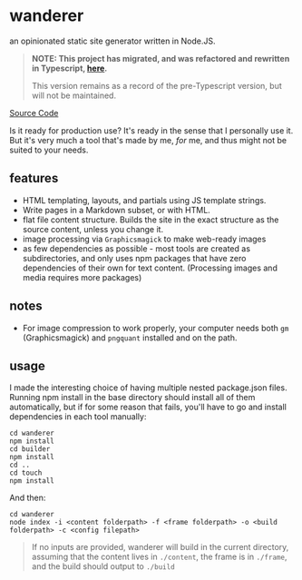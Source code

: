 # wanderer

an opinionated static site generator written in Node.JS.

> **NOTE: This project has migrated, and was refactored and rewritten in Typescript, [here](https://github.com/a-morphous/wanderer).**
>
> This version remains as a record of the pre-Typescript version, but will not be maintained.

[Source Code](https://github.com/dmliao/wanderer)

Is it ready for production use? It's ready in the sense that I personally use it. But it's very much a tool that's made by me, _for_ me, and thus might not be suited to your needs.

## features

* HTML templating, layouts, and partials using JS template strings.
* Write pages in a Markdown subset, or with HTML.
* flat file content structure. Builds the site in the exact structure as the source content, unless you change it.
* image processing via `Graphicsmagick` to make web-ready images
* as few dependencies as possible - most tools are created as subdirectories, and only uses npm packages that have zero dependencies of their own for text content. (Processing images and media requires more packages)

## notes

* For image compression to work properly, your computer needs both `gm` (Graphicsmagick) and `pngquant` installed and on the path.

## usage

I made the interesting choice of having multiple nested package.json files. Running npm install in the base directory should install all of them automatically, but if for some reason that fails, you'll have to go and install dependencies in each tool manually:

```
cd wanderer
npm install
cd builder
npm install
cd ..
cd touch
npm install
```

And then:

```
cd wanderer
node index -i <content folderpath> -f <frame folderpath> -o <build folderpath> -c <config filepath>
```

> If no inputs are provided, wanderer will build in the current directory, assuming that the content lives in `./content`, the frame is in `./frame`, and the build should output to `./build`
